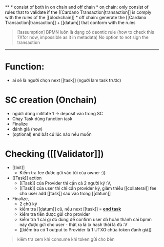 ** * consist of both in on chain and off chain
	 * on chain: only consist of rules that to validate if the [[Cardano Transaction|transaction]] is comply with the rules of the [[blockchain]]
	 * off chain: generate the [[Cardano Transaction|transaction]] + [[datum]] that conform with the rules


> [!assumption]
> BPMN luôn là dạng có deontic rule (how to check this ?)(for now, impossible as it in metadata)
> No option to not sign the transaction

---
# Function:

* ai sẽ là người chọn next [[task]] (người làm task trước)
# SC creation (Onchain)
* người dùng inititate 1 -> deposit vào trong SC
* Chạy Task dùng function task
* Finalize
* đánh giá (how) 
* (optional) end bất cứ lúc nào nếu muốn
# Checking ([[Validator]])
* [[Init]]
	* Kiểm tra fee được gửi vào túi của owner :))
* [[Task]] action
	* [[Task]] của Provider thì cần cả 2 người ký :V, 
	* [[Task]] của user thì chỉ cần provider ký, giảm thiểu [[collateral]] fee cho user
 add [[task]] sau vào trong [[datum]]
* Finalize,
	* 2 chữ ký
	* kiểm tra [[datum]] cũ, nếu next [[task]] = **[end task](endtaskSC)** 
	* kiểm tra tiền được gửi cho provider
	* kiểm tra 1 cái gì đó dùng để confirm user đã hoàn thành cái bpmn này được gửi cho user - thật ra là tx hash thôi là đủ :V
	* [[kiểm tra có 1 output to Provider là 1 UTXO chứa token đánh giá]]


> kiểm tra xem khi consume khi token gửi cho bên 